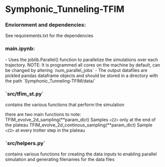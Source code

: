 # Symphonic_Tunneling-TFIM
<h3>Enviornment and dependencies:</h3>
<p>
    See requirements.txt for the dependencies
</p>

<h3>main.ipynb: </h3>
<p>
    - Uses the joblib.Parallel() function to parallelize the simulations over each trajectory.
       NOTE: It is programmed all cores on the machine by default, can be changed by altering `num_parallel_jobs`
    - The output datafiles are pickled pandas dataframe objects and should be stored in a 
    directory with the path `Symphonic_Tunneling-TFIM/data/`

</p>

<h3> `src/tfim_st.py` </h3>
<p>
contains the various functions that perform the simulation

there are two main functions to note:
    TFIM_evolve_2d_sampling(**param_dict)
        Samples `<ZZ>` only at the end of the plateau
    TFIM_evolve_2d_continous_sampling(**param_dict)
        Sample `<ZZ>` at every trotter step in the plateau
</p>

<h3>`src/helpers.py` </h3>
<p>
contains various functions for creating the data inputs to enabling parallel simulation and generating filenames for the data files
</p>



